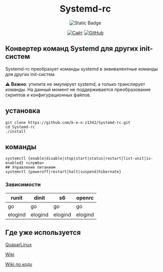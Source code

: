 <!-- markdownlint-disable first-line-h1 -->
<!-- markdownlint-disable html -->
<!-- markdownlint-disable no-duplicate-header -->
<div align="center">

# Systemd-rc

![Static Badge](https://img.shields.io/badge/Статус-Активная_разработка-brightgreen?style=for-the-badge)

</div>
<div align="center">

[![Сайт](https://img.shields.io/badge/🌐-Официальный_сайт-2D2B55?style=for-the-badge&logo=google-chrome)](https://b-e-n-z1342.github.io/SystemdRC)
[![GitHub](https://img.shields.io/badge/💻-Исходный_код-FF6C37?style=for-the-badge&logo=gitlab)](https://github.com/b-e-n-z1342/Systemd-rc)

</div>

## Конвертер команд Systemd для других init-систем
Systemd-rc преобразует команды systemd в эквивалентные команды для других init-систем.

⚠️ **Важно**: утилита не эмулирует systemd, а только транслирует команды. На данный момент не поддерживается преобразование скриптов и конфигурационных файлов.
## установка
```
git clone https://github.com/b-e-n-z1342/Systemd-rc.git
cd Systemd-rc
./install
```

## команды
```
systemctl {enable|disable|stop|start|status|restart|list-unit|is-enabled} <служба>
## Управление питанием 
systemctl {poweroff|restart|halt|suspend|hibernate}
```

### Зависимости

|runit|dinit|s6|openrc|
|-----|-----|----|----|
|go   |go   |go  |go  |
|elogind|elogind|elogind|elogind|

## Где уже используется 

[QuasarLinux](https://b-e-n-z1342.github.io/QuasarLinux)

[Wiki](https://github.com/b-e-n-z1342/Systemd-rc/wiki)

[Wiki по коду](https://github.com/b-e-n-z1342/Systemd-rc/wiki/devel)
